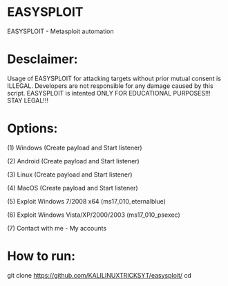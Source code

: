 # EASYSPLOIT
EASYSPLOIT - Metasploit automation

# Desclaimer:

 Usage of EASYSPLOIT for attacking targets without prior mutual consent is
 ILLEGAL. Developers are not responsible for any damage caused by this script.
 EASYSPLOIT is intented ONLY FOR EDUCATIONAL PURPOSES!!! STAY LEGAL!!!
# Options:

(1) Windows (Create payload and Start listener) 

(2) Android (Create payload and Start listener)   

(3) Linux (Create payload and Start listener)

(4) MacOS (Create payload and Start listener)

(5) Exploit Windows 7/2008 x64 (ms17_010_eternalblue)

(6) Exploit Windows Vista/XP/2000/2003 (ms17_010_psexec)  

(7) Contact with me - My accounts

# How to run:
git clone https://github.com/KALILINUXTRICKSYT/easysploit/
cd 

